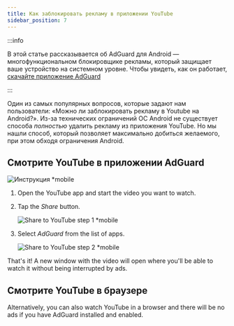 ```yaml
---
title: Как заблокировать рекламу в приложении YouTube
sidebar_position: 7
---
```


:::info

В этой статье рассказывается об AdGuard для Android — многофункциональном блокировщике рекламы, который защищает ваше устройство на системном уровне. Чтобы увидеть, как он работает, [скачайте приложение AdGuard](https://adguard.com/download.html?auto=true)

:::

Один из самых популярных вопросов, которые задают нам пользователи: «Можно ли заблокировать рекламу в Youtube на Android?». Из-за технических ограничений ОС Android не существует способа *полностью* удалить рекламу из приложения YouTube. Но мы нашли способ, который позволяет максимально добиться желаемого, при этом обходя ограничения Android.

## Смотрите YouTube в приложении AdGuard

![Инструкция *mobile](https://cdn.adtidy.org/public/Adguard/Blog/Android/3-6/share.gif)

1. Open the YouTube app and start the video you want to watch.

1. Tap the *Share* button.

    ![Share to YouTube step 1 *mobile](https://cdn.adtidy.org/content/kb/ad_blocker/android/youtube/android-youtube-share-step1.png)

1. Select *AdGuard* from the list of apps.

    ![Share to YouTube step 2 *mobile](https://cdn.adtidy.org/content/kb/ad_blocker/android/youtube/android-youtube-share-step2.png)

That's it! A new window with the video will open where you'll be able to watch it without being interrupted by ads.

## Смотрите YouTube в браузере

Alternatively, you can also watch YouTube in a browser and there will be no ads if you have AdGuard installed and enabled.
